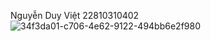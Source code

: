 Nguyễn Duy Việt
22810310402
![34f3da01-c706-4e62-9122-494bb6e2f980](https://github.com/user-attachments/assets/c4eeb2f3-04b9-49bf-a1bc-9b18f4417a71)
